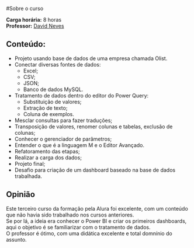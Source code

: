 #Sobre o curso

**Carga horária:** 8 horas  
**Professor:** [David Neves](https://www.linkedin.com/in/david-neves-04b543185/)  

## Conteúdo:
- Projeto usando base de dados de uma empresa chamada Olist.  
- Conectar diversas fontes de dados:  
  - Excel;  
  - CSV;  
  - JSON;  
  - Banco de dados MySQL.  
- Tratamento de dados dentro do editor do Power Query:
  - Substituição de valores;  
  - Extração de texto;  
  - Coluna de exemplos.
- Mesclar consultas para fazer traduções;
- Transposição de valores, renomer colunas e tabelas, exclusão de colunas;
- Conhecer o gerenciador de parâmetros;
- Entender o que é a linguagem M e o Editor Avançado.
- Refatoramento das etapas;  
- Realizar a carga dos dados;  
- Projeto final;  
- Desafio para criação de um dashboard baseado na base de dados trabalhada.

## Opinião
Este terceiro curso da formação pela Alura foi excelente, com um conteúdo que não havia sido trabalhado nos cursos anteriores.  
Se por lá, a ideia era conhecer o Power BI e criar os primeiros dashboards, aqui o objetivo é se familiarizar com o tratamento de dados.  
O professor é ótimo, com uma didática excelente e total domnínio do assunto.

  

